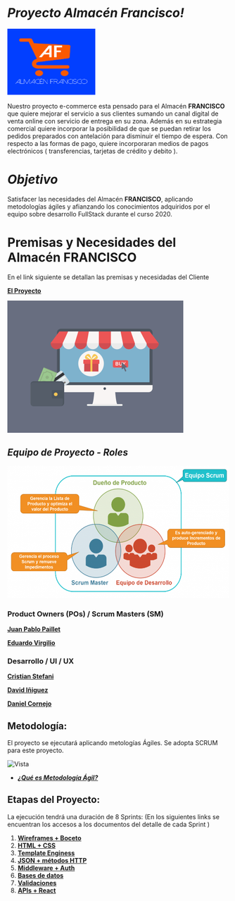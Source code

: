 # *Proyecto Almacén Francisco!*

<img width="200" height="150"  alt="Equipo Scrum" src="https://github.com/dcornejofmq/grupo_3_almacenFrancisco/blob/master/Public/Img/Logo_Almacen_Francisco_100x100.jpg">

Nuestro proyecto e-commerce esta pensado para el Almacén  **FRANCISCO** que quiere mejorar el servicio a sus clientes sumando un canal digital de venta online con servicio de entrega en su zona. Además en su estrategia comercial quiere incorporar la posibilidad de que se puedan retirar los pedidos preparados con antelación para disminuir el tiempo de espera. Con respecto a las formas de pago, quiere incorporaran medios de pagos electrónicos ( transferencias, tarjetas de crédito y debito ).

# *Objetivo*

Satisfacer las necesidades del Almacén **FRANCISCO**, aplicando metodologías ágiles y afianzando los conocimientos adquiridos por el equipo sobre desarrollo FullStack durante el curso 2020.

# Premisas y Necesidades del Almacén **FRANCISCO**

En el link siguiente se detallan las premisas y necesidadas del Cliente

[**El Proyecto**](https://github.com/dcornejofmq/grupo_3_almacenFrancisco/blob/master/design/Premisas.md "El Proyecto")

<img width="400" height="300"  alt="eCommerce" src="https://github.com/dcornejofmq/grupo_3_almacenFrancisco/blob/master/design/Img/ecommerce.gif">


## *Equipo de Proyecto - Roles*

<img width="600" height="300"  alt="Equipo Scrum" src="https://github.com/dcornejofmq/grupo_3_almacenFrancisco/blob/master/design/Img/Equipo_SCRUM.png">

### Product Owners (POs) / Scrum Masters (SM)

[**Juan Pablo Paillet**](https://www.linkedin.com/in/pailletjp/ "Juan Pablo Paillet")

[**Eduardo Virgilio**](https://www.linkedin.com/in/eduardomiguelvirgilio/ "Eduardo Virgilio")

### Desarrollo / UI / UX

[**Cristian Stefani**](https://github.com/dcornejofmq/grupo_3_almacenFrancisco/blob/master/design/CristianStefani.md "Cristian Stefani")

[**David Iñiguez**](https://github.com/dcornejofmq/grupo_3_almacenFrancisco/blob/master/design/DavidIniguez.md "David Iñiguez")

[**Daniel Cornejo**](https://github.com/dcornejofmq/grupo_3_almacenFrancisco/blob/master/design/DanielCornejo.md "Daniel Cornejo")

## Metodología:
El proyecto se ejecutará aplicando metologías Ágiles. Se adopta SCRUM para este proyecto.

![Vista](https://comunidad.iebschool.com/metodologiasagiles/files/2015/05/metodologias-agiles.jpg)
-  [___¿Qué es Metodología Ágil?___](https://prezi.com/embed/qqawvvdi9as_/)

## Etapas del Proyecto:
La ejecución tendrá una duración de 8 Sprints:
(En los siguientes links se encuentran los accesos a los documentos del detalle de cada Sprint )

1. [**Wireframes + Boceto**](https://github.com/dcornejofmq/grupo_3_almacenFrancisco/blob/master/design/Sprint1.md "Wireframes + Boceto")
2. [**HTML + CSS**](https://github.com/dcornejofmq/grupo_3_almacenFrancisco/blob/master/design/Sprint2.md "HTML + CSS")
3. [**Template Enginess**](https://github.com/dcornejofmq/grupo_3_almacenFrancisco/blob/master/design/Sprint3.md "Template Enginess")
4. [**JSON + métodos HTTP**](https://github.com/dcornejofmq/grupo_3_almacenFrancisco/blob/master/design/Sprint4.md "JSON + métodos HTTP")
5. [**Middleware + Auth**](https://github.com/dcornejofmq/grupo_3_almacenFrancisco/blob/master/design/Sprint5.md "Middleware + Auth")
6. [**Bases de datos**](https://github.com/dcornejofmq/grupo_3_almacenFrancisco/blob/master/design/Sprint6.md "Bases de datos")
7. [**Validaciones**](https://github.com/dcornejofmq/grupo_3_almacenFrancisco/blob/master/design/Sprint7.md "Validaciones")
8. [**APIs + React**](https://github.com/dcornejofmq/grupo_3_almacenFrancisco/blob/master/design/Sprint8.md "APIs + React")
